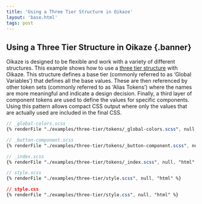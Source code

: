 ```yaml
---
title: 'Using a Three Tier Structure in Oikaze'
layout: 'base.html'
tags: post
---
```


## Using a Three Tier Structure in Oikaze {.banner}

Oikaze is designed to be flexible and work with a variety of different structures. This example shows how to use a [three tier structure](https://uxplanet.org/design-tokens-a-design-system-superpower-dab07a5f0035#ba5c) with Oikaze. This structure defines a base tier (commonly referred to as ‘Global Variables’) that defines all the base values. These are then referenced by other token sets (commonly referred to as ‘Alias Tokens’) where the names are more meaningful and indicate a design decision. Finally, a third layer of component tokens are used to define the values for specific components. Using this pattern allows compact CSS output where only the values that are actually used are included in the final CSS.

```scss
// _global-colors.scss
{% renderFile "./examples/three-tier/tokens/_global-colors.scss", null, "html" %}
```

```scss
// _button-component.scss
{% renderFile "./examples/three-tier/tokens/_button-component.scss", null, "html" %}
```

```scss
// _index.scss
{% renderFile "./examples/three-tier/tokens/_index.scss", null, "html" %}
```

```scss
// style.scss
{% renderFile "./examples/three-tier/style.scss", null, "html" %}
```

```css
// style.css
{% renderFile "./examples/three-tier/style.css", null, "html" %}
```
